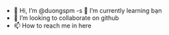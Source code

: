 - 👋 Hi, I’m @duongspm
 -s 🌱 I’m currently learning bạn
- 💞️ I’m looking to collaborate on github
- 📫 How to reach me in here

<!---
duongspm/duongspm is a ✨ special ✨ repository because its `README.md` (this file) appears on your GitHub profile.
You can click the Preview link to take a look at your changes.
--->
